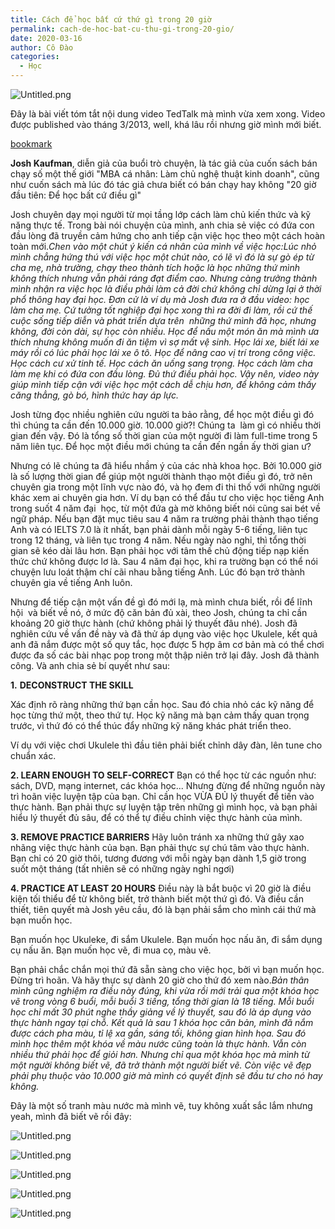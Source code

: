 ```yaml
---
title: Cách để học bất cứ thứ gì trong 20 giờ
permalink: cach-de-hoc-bat-cu-thu-gi-trong-20-gio/
date: 2020-03-16
author: Cô Đào
categories:
  - Học
---
```


![Untitled.png](/images/4f0f0eca-5943-41e4-af5f-36a667dd3abe/Untitled.png)

Đây là bài viết tóm tắt nội dung video TedTalk mà mình vừa xem xong. Video được published vào tháng 3/2013, well, khá lâu rồi nhưng giờ mình mới biết.

[bookmark](https://www.youtube.com/watch?v=5MgBikgcWnY)

**Josh Kaufman**, diễn giả của buổi trò chuyện, là tác giả của cuốn sách bán chạy số một thế giới "MBA cá nhân: Làm chủ nghệ thuật kinh doanh", cũng như cuốn sách mà lúc đó tác giả chưa biết có bán chạy hay không "20 giờ đầu tiên: Để học bất cứ điều gì"

Josh chuyên dạy mọi người từ mọi tầng lớp cách làm chủ kiến thức và kỹ năng thực tế. Trong bài nói chuyện của mình, anh chia sẻ việc có đứa con đầu lòng đã truyền cảm hứng cho anh tiếp cận việc học theo một cách hoàn toàn mới._Chen vào một chút ý kiến cá nhân của mình về việc học:Lúc nhỏ mình chẳng hứng thú với việc học một chút nào, có lẽ vì đó là sự gò ép từ cha mẹ, nhà trường, chạy theo thành tích hoặc là học những thứ mình không thích nhưng vẫn phải ráng đạt điểm cao. Nhưng càng trưởng thành mình nhận ra việc học là điều phải làm cả đời chứ không chỉ dừng lại ở thời phổ thông hay đại học. Đơn cử là ví dụ mà Josh đưa ra ở đầu video: học làm cha mẹ. Cứ tưởng tốt nghiệp đại học xong thì ra đời đi làm, rồi cứ thế cuộc sống tiếp diễn và phát triển dựa trên  những thứ mình đã học, nhưng không, đời còn dài, sự học còn nhiều. Học để nấu một món ăn mà mình ưa thích nhưng không muốn đi ăn tiệm vì sợ mất vệ sinh. Học lái xe, biết lái xe máy rồi có lúc phải học lái xe ô tô. Học để nâng cao vị trí trong công việc. Học cách cư xử tinh tế. Học cách ăn uống sang trọng. Học cách làm cha làm mẹ khi có đứa con đầu lòng. Đủ thứ điều phải học. Vậy nên, video này giúp mình tiếp cận với việc học một cách dễ chịu hơn, để không cảm thấy căng thẳng, gò bó, hình thức hay áp lực._

Josh từng đọc nhiều nghiên cứu người ta bảo rằng, để học một điều gì đó thì chúng ta cần đến 10.000 giờ. 10.000 giờ?! Chúng ta  làm gì có nhiều thời gian đến vậy. Đó là tổng số thời gian của một người đi làm full-time trong 5 năm liên tục. Để học một điều mới chúng ta cần đến ngần ấy thời gian ư?

Nhưng có lẽ chúng ta đã hiểu nhầm ý của các nhà khoa học. Bởi 10.000 giờ là số lượng thời gian để giúp một người thành thạo một điều gì đó, trở nên chuyên gia trong một lĩnh vực nào đó, và họ đem đi thi thố với những người khác xem ai chuyên gia hơn. Ví dụ bạn có thể đầu tư cho việc học tiếng Anh trong suốt 4 năm đại  học, từ một đứa gà mờ không biết nói cũng sai bét về ngữ pháp. Nếu bạn đặt mục tiêu sau 4 năm ra trường phải thành thạo tiếng Anh và có IELTS 7.0 là ít nhất, bạn phải dành mỗi ngày 5-6 tiếng, liên tục trong 12 tháng, và liên tục trong 4 năm. Nếu ngày nào nghỉ, thì tổng thời gian sẽ kéo dài lâu hơn. Bạn phải học với tâm thế chủ động tiếp nạp kiến thức chứ không được lơ là. Sau 4 năm đại học, khi ra trường bạn có thể nói chuyện lưu loát thậm chí cãi nhau bằng tiếng Anh. Lúc đó bạn trở thành chuyên gia về tiếng Anh luôn.

Nhưng để tiếp cận một vấn đề gì đó mới lạ, mà mình chưa biết, rồi để lĩnh hội  và biết về nó, ở mức độ căn bản đủ xài, theo Josh, chúng ta chỉ cần khoảng 20 giờ thực hành (chứ không phải lý thuyết đâu nhé). Josh đã nghiên cứu về vấn đề này và đã thử áp dụng vào việc học Ukulele, kết quả anh đã nắm được một số quy tắc, học được 5 hợp âm cơ bản mà có thể chơi được đa số các bài nhạc pop trong một thập niên trở lại đây. Josh đã thành công. Và anh chia sẻ bí quyết như sau:

**1.** **DECONSTRUCT THE SKILL**

Xác định rõ ràng những thứ bạn cần học.
Sau đó chia nhỏ các kỹ năng để học từng thứ một, theo thứ tự.
Học kỹ năng mà bạn cảm thấy quan trọng trước, vì thứ đó có thể thúc đẩy những kỹ năng khác phát triển theo.

Ví dụ với việc chơi Ukulele thì đầu tiên phải biết chỉnh dây đàn, lên tune cho chuẩn xác.

**2. LEARN ENOUGH TO SELF-CORRECT**
Bạn có thể học từ các nguồn như: sách, DVD, mạng internet, các khóa học...
Nhưng đừng để những nguồn này trì hoãn việc luyện tập của bạn.
Chỉ cần học VỪA ĐỦ lý thuyết để tiến vào thực hành.
Bạn phải thực sự luyện tập trên những gì mình học, và bạn phải hiểu lý thuyết đủ sâu, để có thể tự điều chỉnh việc thực hành của mình.

**3. REMOVE PRACTICE BARRIERS**
Hãy luôn tránh xa những thứ gây xao nhãng việc thực hành của bạn.
Bạn phải thực sự chú tâm vào thực hành. Bạn chỉ có 20 giờ thôi, tương đương với mỗi ngày bạn dành 1,5 giờ trong suốt một tháng (tất nhiên sẽ có những ngày nghỉ ngơi)

**4. PRACTICE AT LEAST 20 HOURS**
Điều này là bắt buộc vì 20 giờ là điều kiện tối thiểu để từ không biết, trở thành biết một thứ gì đó.
Và điều cần thiết, tiên quyết mà Josh yêu cầu, đó là bạn phải sắm cho mình cái thứ mà bạn muốn học.

Bạn muốn học Ukuleke, đi sắm Ukulele.
Bạn muốn học nấu ăn, đi sắm dụng cụ nấu ăn.
Bạn muốn học vẽ, đi mua cọ, màu vẽ.

Bạn phải chắc chắn mọi thứ đã sẵn sàng cho việc học, bởi vì bạn muốn học. Đừng trì hoãn. Và hãy thực sự dành 20 giờ cho thứ đó xem nào._Bản thân mình cũng nghiệm ra điều này đúng, khi vừa rồi mới trải qua một khóa học vẽ trong vòng 6 buổi, mỗi buổi 3 tiếng, tổng thời gian là 18 tiếng. Mỗi buổi học chỉ mất 30 phút nghe thầy giảng về lý thuyết, sau đó là áp dụng vào thực hành ngay tại chỗ. Kết quả là sau 1 khóa học căn bản, mình đã nắm được cách pha màu, tỉ lệ xa gần, sáng tối, không gian hình họa. Sau đó mình học thêm một khóa về màu nước cũng toàn là thực hành. Vẫn còn nhiều thứ phải học để giỏi hơn. Nhưng chỉ qua một khóa học mà mình từ một người không biết vẽ, đã trở thành một người biết vẽ. Còn việc vẽ đẹp phải phụ thuộc vào 10.000 giờ mà mình có quyết định sẽ đầu tư cho nó hay không._

Đây là một số tranh màu nước mà mình vẽ, tuy không xuất sắc lắm nhưng yeah, mình đã biết vẽ rồi đây:

![Untitled.png](/images/4f0f0eca-5943-41e4-af5f-36a667dd3abe/Untitled_1.png)

![Untitled.png](/images/4f0f0eca-5943-41e4-af5f-36a667dd3abe/Untitled_2.png)

![Untitled.png](/images/4f0f0eca-5943-41e4-af5f-36a667dd3abe/Untitled_3.png)

![Untitled.png](/images/4f0f0eca-5943-41e4-af5f-36a667dd3abe/Untitled_4.png)

![Untitled.png](/images/4f0f0eca-5943-41e4-af5f-36a667dd3abe/Untitled_5.png)
